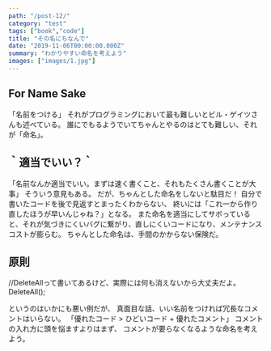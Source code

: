```yaml
---
path: "/post-12/"
category: "test"
tags: ["book","code"]
title: "その名にちなんで"
date: "2019-11-06T00:00:00.000Z"
summary: "わかりやすい命名を考えよう"
images: ["images/1.jpg"]
---
```


## For Name Sake

「名前をつける」
それがプログラミングにおいて最も難しいとビル・ゲイツさんも述べている。
誰にでもるようでいてちゃんとやるのはとても難しい、それが「命名」。

## ｀適当でいい？｀

「名前なんか適当でいい。まずは速く書くこと、それもたくさん書くことが大事」
そういう意見もある。
だが、ちゃんとした命名をしないと駄目だ！
自分で書いたコードを後で見返すとまったくわからない、
終いには「これ一から作り直したほうが早いんじゃね？」となる。
また命名を適当にしてサボっていると、それが気づきにくいバグに繋がり、直しにくいコードになり、メンテナンスコストが膨らむ。
ちゃんとした命名は、手間のかからない保険だ。

## 原則

//DeleteAllって書いてあるけど、実際には何も消えないから大丈夫だよ。  
DeleteAll();  

というのはいかにも悪い例だが、
真面目な話、いい名前をつければ冗長なコメントはいらない。
「優れたコード > ひどいコード + 優れたコメント」
コメントの入れ方に頭を悩ますよりはまず、
コメントが要らなくなるような命名を考えよう。
